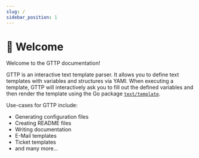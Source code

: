 ```yaml
---
slug: /
sidebar_position: 1
---
```


# 👋 Welcome

Welcome to the GTTP documentation!

GTTP is an interactive text template parser. It allows you to define text templates with variables and structures via YAMl.
When executing a template, GTTP will interactively ask you to fill out the defined variables and then render the template using the Go package [`text/template`](https://pkg.go.dev/text/template).

Use-cases for GTTP include:
- Generating configuration files
- Creating README files
- Writing documentation
- E-Mail templates
- Ticket templates
- and many more...

